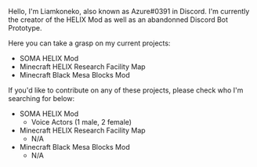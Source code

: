 Hello, I'm Liamkoneko, also known as Azure#0391 in Discord. I'm currently the creator of the HELIX Mod as well as an abandonned Discord Bot Prototype.

Here you can take a grasp on my current projects:
- SOMA HELIX Mod
- Minecraft HELIX Research Facility Map
- Minecraft Black Mesa Blocks Mod

If you'd like to contribute on any of these projects, please check who I'm searching for below:
- SOMA HELIX Mod
  - Voice Actors (1 male, 2 female)
- Minecraft HELIX Research Facility Map
  - N/A
- Minecraft Black Mesa Blocks Mod
  - N/A


<!---
Liamkoneko/Liamkoneko is a ✨ special ✨ repository because its `README.md` (this file) appears on your GitHub profile.
You can click the Preview link to take a look at your changes.
--->
